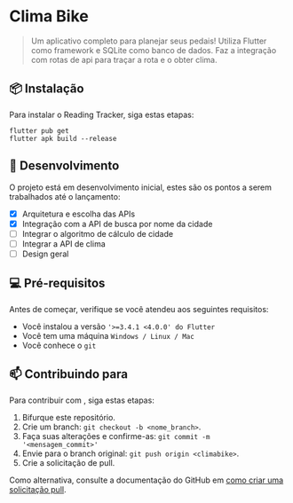 # Clima Bike

> Um aplicativo completo para planejar seus pedais! Utiliza Flutter como framework e SQLite como banco de dados.
> Faz a integração com rotas de api para traçar a rota e o obter clima.

## 📦 Instalação

Para instalar o Reading Tracker, siga estas etapas:

```
flutter pub get
flutter apk build --release
```

## 📌 Desenvolvimento

O projeto está em desenvolvimento inicial, estes são os pontos a serem trabalhados até o lançamento:

- [x] Arquitetura e escolha das APIs
- [x] Integração com a API de busca por nome da cidade
- [ ] Integrar o algoritmo de cálculo de cidade
- [ ] Integrar a API de clima
- [ ] Design geral

## 💻 Pré-requisitos

Antes de começar, verifique se você atendeu aos seguintes requisitos:

- Você instalou a versão `'>=3.4.1 <4.0.0' do Flutter`
- Você tem uma máquina `Windows / Linux / Mac`
- Você conhece o `git`

## 📫 Contribuindo para <climabike>

Para contribuir com <climabike>, siga estas etapas:

1. Bifurque este repositório.
2. Crie um branch: `git checkout -b <nome_branch>`.
3. Faça suas alterações e confirme-as: `git commit -m '<mensagem_commit>'`
4. Envie para o branch original: `git push origin <climabike>`.
5. Crie a solicitação de pull.

Como alternativa, consulte a documentação do GitHub em [como criar uma solicitação pull](https://help.github.com/en/github/collaborating-with-issues-and-pull-requests/creating-a-pull-request).
